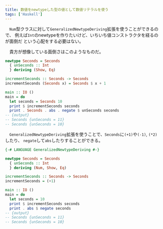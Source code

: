 ```yaml
---
title: 数値をnewtypeした型の値として数値リテラルを使う
tags: ['Haskell']
---
```

　`Num`型クラスに対して`GeneralizedNewtypeDeriving`拡張を使うことができるので、
例えば`Int`のnewtypeを作りたいけど、いちいち値コンストラクタを経るのが面倒だ
という心配をする必要はない。

　貴方が想像している面倒さはこのようなものだ。

```haskell
newtype Seconds = Seconds
  { unSeconds :: Int
  } deriving (Show, Eq)

incrementSeconds :: Seconds -> Seconds
incrementSeconds (Seconds x) = Seconds $ x + 1

main :: IO ()
main = do
  let seconds = Seconds 10
  print $ incrementSeconds seconds
  print . Seconds . abs . negate $ unSeconds seconds
-- {output}
-- Seconds {unSeconds = 11}
-- Seconds {unSeconds = 10}
```

　`GeneralizedNewtypeDeriving`拡張を使うことで、`Seconds`に`(+1)`や`(-1)`, `(*2)`したり、
`negate`して`abs`したりすることができる。

```haskell
{-# LANGUAGE GeneralizedNewtypeDeriving #-}

newtype Seconds = Seconds
  { unSeconds :: Int
  } deriving (Num, Show, Eq)

incrementSeconds :: Seconds -> Seconds
incrementSeconds = (+1)

main :: IO ()
main = do
  let seconds = 10
  print $ incrementSeconds seconds
  print . abs $ negate seconds
-- {output}
-- Seconds {unSeconds = 11}
-- Seconds {unSeconds = 10}
```
